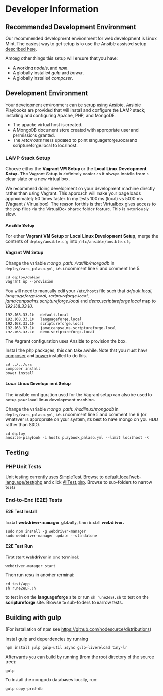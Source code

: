 # Developer Information #

## Recommended Development Environment ##

Our recommended development environment for web development is Linux Mint.  The easiest way to get setup is to use the Ansible assisted setup [described here](https://github.com/sillsdev/ops-devbox).

Among other things this setup will ensure that you have:

* A working *nodejs*, and *npm*.
* A globally installed *gulp* and *bower*.
* A globally installed *composer*.

## Development Environment ##

Your development environment can be setup using Ansible.  Ansible Playbooks are provided that will install and configure the LAMP stack; installing and configuring Apache, PHP, and MongoDB.

* The apache virtual host is created.
* A MongoDB document store created with appropriate user and permissions granted.
* The */etc/hosts* file is updated to point languageforge.local and scriptureforge.local to localhost.

### LAMP Stack Setup ###
Choose either the **Vagrant VM Setup** or the **Local Linux Development Setup**.  The Vagrant Setup is definitely easier as it always installs from a clean slate on a new virtual box.

We recommend doing development on your development machine directly rather than using Vagrant.  This approach will make your page loads approximately 50 times faster.  In my tests 100 ms (local) vs 5000 ms (Vagrant / Virtualbox).  The reason for this is that Virtualbox gives access to the php files via the VirtualBox shared folder feature.  This is notoriously slow.

#### Ansible Setup ####

For either **Vagrant VM Setup** or **Local Linux Development Setup**, merge the contents of `deploy/ansible.cfg` into `/etc/ansible/ansible.cfg`.

#### Vagrant VM Setup ####

Change the variable *mongo_path: /var/lib/mongodb* in `deploy/vars_palaso.yml`, i.e. uncomment line 6 and comment line 5. 

````
cd deploy/debian
vagrant up --provision
````

You will need to manually edit your `/etc/hosts` file such that *default.local*, *languageforge.local*, *scriptureforge.local*, *jamaicanpsalms.scriptureforge.local* and *demo.scriptureforge.local* map to *192.168.33.10*.

````
192.168.33.10	default.local
192.168.33.10	languageforge.local
192.168.33.10	scriptureforge.local
192.168.33.10	jamaicanpsalms.scriptureforge.local
192.168.33.10	demo.scriptureforge.local
````

The Vagrant configuration uses Ansible to provision the box.

Install the php packages, this can take awhile. Note that you must have [composer](https://getcomposer.org/) and [bower](http://bower.io/) installed to do this.

```
cd ../../src
composer install
bower install
```


#### Local Linux Development Setup ####

The Ansible configuration used for the Vagrant setup can also be used to setup your local linux development machine.

Change the variable *mongo_path: /hddlinux/mongodb* in `deploy/vars_palaso.yml`, i.e. uncomment line 5 and comment line 6 (or whatever is appropriate on your system, its best to have mongo on you HDD rather than SDD). 

````
cd deploy
ansible-playbook -i hosts playbook_palaso.yml --limit localhost -K
````

## Testing ##

### PHP Unit Tests ###

Unit testing currently uses [SimpleTest](http://www.simpletest.org/). Browse to [default.local/web-language/test/php](http://default.local/web-language/test/php/) and click [AllTest.php](http://default.local/web-language/test/php/AllTests.php). Browse to sub-folders to narrow tests.

### End-to-End (E2E) Tests ###

#### E2E Test Install ####

Install **webdriver-manager** globally, then install **webdriver**:

````
sudo npm install -g webdriver-manager
sudo webdriver-manager update --standalone
````

#### E2E Test Run ####

First start **webdriver** in one terminal:

````
webdriver-manager start
````

Then run tests in another terminal:

````
cd test/app
sh rune2eLF.sh
````
to test in on the **languageforge** site or run `sh rune2eSF.sh` to test on the **scriptureforge** site. Browse to sub-folders to narrow tests.

## Building with gulp ##

(For installation of npm see https://github.com/nodesource/distributions)

Install gulp and dependencies by running

    npm install gulp gulp-util async gulp-livereload tiny-lr

Afterwards you can build by running (from the root directory of the source tree):

    gulp

To install the mongodb databases locally, run:

	gulp copy-prod-db
